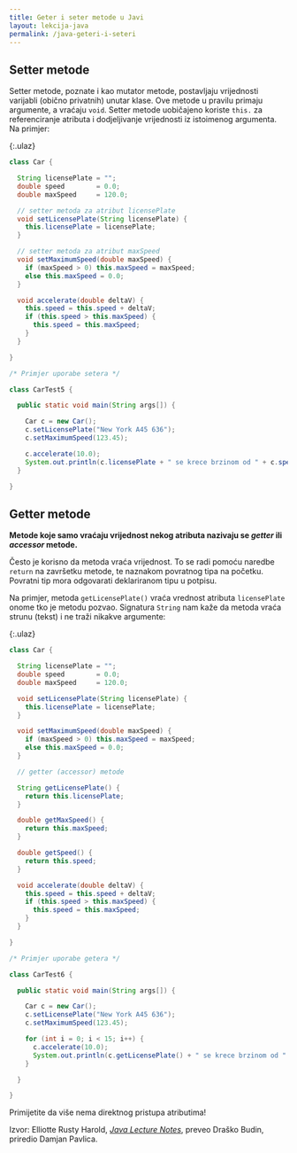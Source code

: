```yaml
---
title: Geter i seter metode u Javi
layout: lekcija-java
permalink: /java-geteri-i-seteri
---
```


## Setter metode

Setter metode, poznate i kao mutator metode, postavljaju vrijednosti varijabli (obično privatnih) unutar klase. Ove metode u pravilu primaju argumente, a vraćaju `void`. Setter metode uobičajeno koriste `this.` za referenciranje atributa i dodjeljivanje vrijednosti iz istoimenog argumenta. Na primjer:

{:.ulaz}
```java
class Car {

  String licensePlate = "";
  double speed        = 0.0;
  double maxSpeed     = 120.0;

  // setter metoda za atribut licensePlate
  void setLicensePlate(String licensePlate) {
    this.licensePlate = licensePlate;
  }

  // setter metoda za atribut maxSpeed
  void setMaximumSpeed(double maxSpeed) {
    if (maxSpeed > 0) this.maxSpeed = maxSpeed;
    else this.maxSpeed = 0.0;
  }

  void accelerate(double deltaV) {
    this.speed = this.speed + deltaV;
    if (this.speed > this.maxSpeed) {
      this.speed = this.maxSpeed;
    }
  }

}

/* Primjer uporabe setera */

class CarTest5 {

  public static void main(String args[]) {

    Car c = new Car();
    c.setLicensePlate("New York A45 636");
    c.setMaximumSpeed(123.45);

    c.accelerate(10.0);
    System.out.println(c.licensePlate + " se krece brzinom od " + c.speed + " kilometara na sat.");
  }

}
```

## Getter metode

**Metode koje samo vraćaju vrijednost nekog atributa nazivaju se *getter* ili *accessor* metode.**

Često je korisno da metoda vraća vrijednost. To se radi pomoću naredbe `return` na završetku metode, te naznakom povratnog tipa na početku. Povratni tip mora odgovarati deklariranom tipu u potpisu.

Na primjer, metoda `getLicensePlate()` vraća vrednost atributa `licensePlate` onome tko je metodu pozvao. Signatura `String` nam kaže da metoda vraća strunu (tekst) i ne traži nikakve argumente:

{:.ulaz}
```java
class Car {

  String licensePlate = "";
  double speed        = 0.0;
  double maxSpeed     = 120.0;

  void setLicensePlate(String licensePlate) {
    this.licensePlate = licensePlate;
  }

  void setMaximumSpeed(double maxSpeed) {
    if (maxSpeed > 0) this.maxSpeed = maxSpeed;
    else this.maxSpeed = 0.0;
  }

  // getter (accessor) metode

  String getLicensePlate() {
    return this.licensePlate;
  }

  double getMaxSpeed() {
    return this.maxSpeed;
  }

  double getSpeed() {
    return this.speed;
  }

  void accelerate(double deltaV) {
    this.speed = this.speed + deltaV;
    if (this.speed > this.maxSpeed) {
      this.speed = this.maxSpeed;
    }
  }

}

/* Primjer uporabe getera */

class CarTest6 {

  public static void main(String args[]) {

    Car c = new Car();
    c.setLicensePlate("New York A45 636");
    c.setMaximumSpeed(123.45);

    for (int i = 0; i < 15; i++) {
      c.accelerate(10.0);     
      System.out.println(c.getLicensePlate() + " se krece brzinom od " + c.getSpeed() + " kilometara na sat.");
    }

  }

}
```

Primijetite da više nema direktnog pristupa atributima!

Izvor: Elliotte Rusty Harold, *[Java Lecture Notes](//www.cafeaulait.org/course/index.html)*, preveo Draško Budin, priredio Damjan Pavlica.

